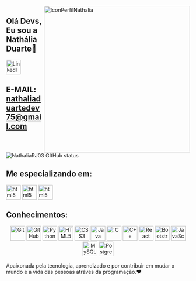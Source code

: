 <img src="https://github.com/user-attachments/assets/404996cf-02a0-4814-b794-76ffc2785f6b" alt="IconPerfilNathalia" height="400" align="right">

## Olá Devs, Eu sou a Nathália Duarte👋

<img alt="LinkedIn" src="https://img.shields.io/badge/LinkedIn-%232a1a36?style=for-the-badge&logo=linkedin&logoColor=white" height="40"/>
 
 ## E-MAIL: nathaliaduartedev75@gmail.com</span>
 ![NathaliaRJ03 GItHub status](https://github-readme-stats.vercel.app/api?username=NathaliaRJ03&show_icons=true&theme=radical)
 
 ## Me especializando em:
 <img align= "center" alt="html5" src= "https://img.shields.io/badge/Java-2a1a36?style=for-the-badge&logo=openjdk&logoColor=white&color:white" height="40" /> <img align= "center" alt="html5" src= "https://img.shields.io/badge/Spring-2a1a36?style=for-the-badge&logo=spring&logoColor=white" height="40" /> <img align= "center" alt="html5" src= "https://img.shields.io/badge/MongoDB-2a1a36?style=for-the-badge&logo=mongodb&logoColor=white" height="40"/>

 ## Conhecimentos: 
<p align="center">
  <img alt="Git" src="https://img.shields.io/badge/GIT-2a1a36?style=for-the-badge&logo=git&logoColor=white" height="40" />
  <img alt="GitHub" src="https://img.shields.io/badge/GitHub-2a1a36?style=for-the-badge&logo=github&logoColor=white" height="40" />
  <img alt="Python" src="https://img.shields.io/badge/Python-2a1a36?style=for-the-badge&logo=python&logoColor=white" height="40" />
  <img alt="HTML5" src="https://img.shields.io/badge/HTML5-2a1a36?style=for-the-badge&logo=html5&logoColor=white" height="40" />
  <img alt="CSS3" src="https://img.shields.io/badge/CSS3-2a1a36?style=for-the-badge&logo=css3&logoColor=white" height="40" />
  <img alt="Java" src="https://img.shields.io/badge/Java-2a1a36?style=for-the-badge&logo=openjdk&logoColor=white" height="40" />
  <img alt="C" src="https://img.shields.io/badge/C-2a1a36?style=for-the-badge&logo=c&logoColor=white" height="40" />
  <img alt="C++" src="https://img.shields.io/badge/C%2B%2B-2a1a36?style=for-the-badge&logo=c%2B%2B&logoColor=white" height="40" />
  <img alt="React Native" src="https://img.shields.io/badge/React_Native-2a1a36?style=for-the-badge&logo=react&logoColor=white" height="40"/>
  <img alt="Bootstrap" src="https://img.shields.io/badge/Bootstrap-2a1a36?style=for-the-badge&logo=bootstrap&logoColor=white" height="40"/>
  <img alt="JavaScript" src="https://img.shields.io/badge/JavaScript-2a1a36?style=for-the-badge&logo=javascript&logoColor=white" height="40"/>
  <img alt="MySQL" src="https://img.shields.io/badge/MySQL-2a1a36?style=for-the-badge&logo=mysql&logoColor=white" height="40" />
  <img alt="PostgreSQL" src="https://img.shields.io/badge/PostgreSQL-2a1a36?style=for-the-badge&logo=postgresql&logoColor=white" height="40"/>
</p>

 Apaixonada pela tecnologia, aprendizado e por contribuir em mudar o mundo e a vida das pessoas atráves da programação.❤️
